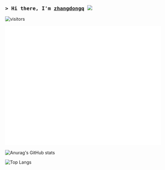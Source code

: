 ### <samp>&gt; Hi there, I'm <a href="https://github.com/zhangdongq" target="_blank">zhangdongq</a> <img src="https://media.giphy.com/media/hvRJCLFzcasrR4ia7z/giphy.gif" width="25"> </samp>


![visitors](https://visitor-badge.glitch.me/badge?page_id=zhangdongq&left_color=green&right_color=red)


![Metrics](/github-metrics.svg)

![Anurag's GitHub stats](https://github-readme-stats.vercel.app/api?username=zhangdongq)

![Top Langs](https://github-readme-stats.vercel.app/api/top-langs/?username=zhangdongq)
